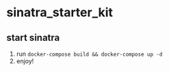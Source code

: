 # sinatra_starter_kit

## start sinatra

1. run `docker-compose build && docker-compose up -d`
2. enjoy!
